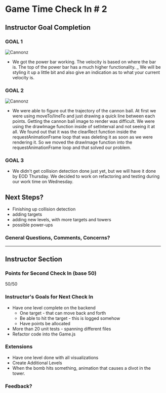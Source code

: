 # Game Time Check In # 2

## Instructor Goal Completion

### GOAL 1

![Cannonz](http://g.recordit.co/YzNLjtq9Mc.gif)
  - We got the power bar working. The velocity is based on where the bar is. The top of the power bar has a much higher functionality.
  _ We will be styling it up a little bit and also give an indication as to what your current velocity is.

### GOAL 2
![Cannonz](http://g.recordit.co/YzNLjtq9Mc.gif)

- We were able to figure out the trajectory of the cannon ball. At first we were using moveTo/lineTo and just drawing a quick line between each points. Getting the cannon ball image to render was difficult. We were using the drawImage function inside of setInterval and not seeing it at all. We found out that it was the clearRect function inside the requestAnimationFrame loop that was deleting it as soon as we were rendering it. So we moved the drawImage function into the requestAnimationFrame loop and that solved our problem.

### GOAL 3

- We didn't get collision detection done just yet, but we will have it done by EOD Thursday. We decided to work on refactoring and testing during our work time on Wednesday.

## Next Steps?

- Finishing up collision detection
- adding targets
- adding new levels, with more targets and towers
- possible power-ups

### General Questions, Comments, Concerns?

-----

## Instructor Section

### Points for Second Check In (base 50)

50/50

### Instructor's Goals for Next Check In

- Have one level complete on the backend 
  - One target - that can move back and forth
  - Be able to hit the target - this is logged somehow
  - Have points be allocated
- More than 20 unit tests - spanning different files
- Refactor code into the Game.js

### Extensions

- Have one level done with all visualizations
- Create Additional Levels
- When the bomb hits something, animation that causes a divot in the tower.

### Feedback?
